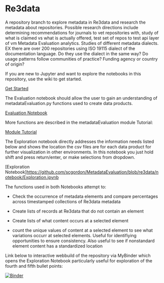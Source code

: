 # Re3data
A repository branch to explore metadata in Re3data and research the metadata about repositories. Possible research directions include determining recommendations for journals to vet repositories with, study of what is claimed vs what is actually offered, test set of repos to test api layer of vm Metadata Evaluation analytics. Studies of different metadata dialects. EX there are over 200 repositories using ISO 19115 dialect of the documentation language. Do they use the dialect in the same way? Do usage patterns follow communities of practice? Funding agency or country of origin?

If you are new to Jupyter and want to explore the notebooks in this repository, use the wiki to get started.

[Get Started](https://github.com/scgordon/MetadataEvaluation/wiki/Getting-Started)

The Evaluation notebook should allow the user to gain an understanding of metadataEvaluation.py functions used to create data products.

[Evaluation Notebook](https://github.com/scgordon/MetadataEvaluation/blob/re3data/notebook/Re3data_Evaluation.ipynb)

More functions are described in the metadataEvaluation module Tutorial:

[Module Tutorial](https://github.com/scgordon/MetadataEvaluation/blob/master/notebook/metadataEvaluation_ModuleTutorial.ipynb)

The Exploration notebook directly addresses the information needs listed below and shows the location the csv files are for each data product for further visualization in other environments. In this notebook you just hold shift and press return/enter, or make selections from dropdown.

[Exploration Notebook]https://github.com/scgordon/MetadataEvaluation/blob/re3data/notebook/Exploration.ipynb

The functions used in both Notebooks attempt to:

* Check the occurrence of metadata elements and compare percentages across timestamped collections of Re3data metadata

* Create lists of records at Re3data that do not contain an element

* Create lists of what content occurs at a selected element 

* count the unique values of content at a selected element to see what variations occurr at selected elements. Useful for identifiying opportunities to ensure consistency. Also useful to see if nonstandard element content has a standardized location

Link below to interactive webbuild of the repository via MyBinder which opens the Exploration Notebook particularly useful for exploration of the fourth and fifth bullet points:

[![Binder](https://mybinder.org/badge.svg)](https://mybinder.org/v2/gh/scgordon/MetadataEvaluation/re3data?filepath=%2Fnotebook%2FRe3data_Exploration.ipynb)

